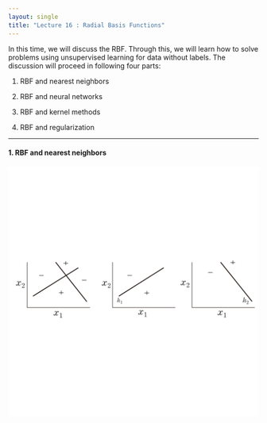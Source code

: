 ```yaml
---
layout: single
title: "Lecture 16 : Radial Basis Functions"
---
```


In this time, we will discuss the RBF. Through this, we will learn how to solve problems using unsupervised learning for data without labels. The discussion will proceed in following four parts: 

1. RBF and nearest neighbors

2. RBF and neural networks

3. RBF and kernel methods

4. RBF and regularization

---

#### 1. RBF and nearest neighbors

![solution](/assets/images/nn_1.svg) 
